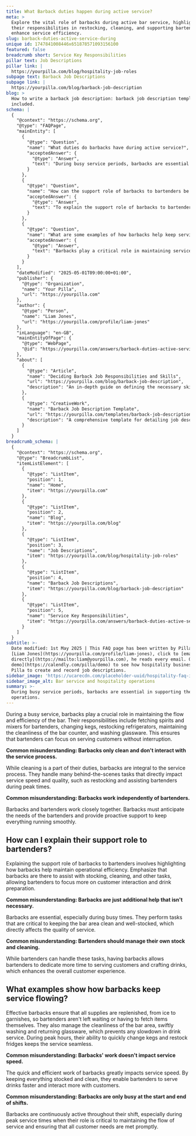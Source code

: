 ```yaml
---
title: What Barback duties happen during active service?
meta: >
  Explore the vital role of barbacks during active bar service, highlighting
  their responsibilities in restocking, cleaning, and supporting bartenders to
  enhance service efficiency.
slug: barback-duties-active-service-during
unique id: 1747841008446x651878571093156100
featured: false
breadcrumb short: Service Key Responsibilities
pillar text: Job Descriptions
pillar link: |
  https://yourpilla.com/blog/hospitality-job-roles
subpage text: Barback Job Descriptions
subpage link: |
  https://yourpilla.com/blog/barback-job-description
blog: >
  How to write a barback job description: barback job description template
  included.
schema: |
  {
    "@context": "https://schema.org",
    "@type": "FAQPage",
    "mainEntity": [
      {
        "@type": "Question",
        "name": "What duties do barbacks have during active service?",
        "acceptedAnswer": {
          "@type": "Answer",
          "text": "During busy service periods, barbacks are essential in supporting the bar's operations. Their duties include fetching spirits and mixers, changing kegs, restocking refrigerators, maintaining the cleanliness of the bar counter, and washing glassware. These activities help bartenders focus on serving customers efficiently."
        }
      },
      {
        "@type": "Question",
        "name": "How can the support role of barbacks to bartenders be explained?",
        "acceptedAnswer": {
          "@type": "Answer",
          "text": "To explain the support role of barbacks to bartenders, highlight that barbacks assist with stocking, cleaning, and other tasks. This support allows bartenders to concentrate more on customer interaction and drink preparation, enhancing customer service and operational efficiency."
        }
      },
      {
        "@type": "Question",
        "name": "What are some examples of how barbacks help keep service flowing?",
        "acceptedAnswer": {
          "@type": "Answer",
          "text": "Barbacks play a critical role in maintaining service flow by ensuring all supplies, such as ice, garnishes, and clean glassware, are readily available. They also handle tasks like fast keg changes and fridge restocking, which prevents any delay in drink service, particularly during peak hours."
        }
      }
    ],
    "dateModified": "2025-05-01T09:00:00+01:00",
    "publisher": {
      "@type": "Organization",
      "name": "Your Pilla",
      "url": "https://yourpilla.com"
    },
    "author": {
      "@type": "Person",
      "name": "Liam Jones",
      "url": "https://yourpilla.com/profile/liam-jones"
    },
    "inLanguage": "en-GB",
    "mainEntityOfPage": {
      "@type": "WebPage",
      "@id": "https://yourpilla.com/answers/barback-duties-active-service-during"
    },
    "about": [
      {
        "@type": "Article",
        "name": "Deciding Barback Job Responsibilities and Skills",
        "url": "https://yourpilla.com/blog/barback-job-description",
        "description": "An in-depth guide on defining the necessary skills and experience needed from a Barback."
      },
      {
        "@type": "CreativeWork",
        "name": "Barback Job Description Template",
        "url": "https://yourpilla.com/templates/barback-job-description",
        "description": "A comprehensive template for detailing job descriptions for barbacks, helping in recruitment and staff training."
      }
    ]
  }
breadcrumb_schema: |
  {
    "@context": "https://schema.org",
    "@type": "BreadcrumbList",
    "itemListElement": [
      {
        "@type": "ListItem",
        "position": 1,
        "name": "Home",
        "item": "https://yourpilla.com"
      },
      {
        "@type": "ListItem",
        "position": 2,
        "name": "Blog",
        "item": "https://yourpilla.com/blog"
      },
      {
        "@type": "ListItem",
        "position": 3,
        "name": "Job Descriptions",
        "item": "https://yourpilla.com/blog/hospitality-job-roles"
      },
      {
        "@type": "ListItem",
        "position": 4,
        "name": "Barback Job Descriptions",
        "item": "https://yourpilla.com/blog/barback-job-description"
      },
      {
        "@type": "ListItem",
        "position": 5,
        "name": "Service Key Responsibilities",
        "item": "https://yourpilla.com/answers/barback-duties-active-service-during"
      }
    ]
  }
subtitle: >-
  Date modified: 1st May 2025 | This FAQ page has been written by Pilla Founder,
  [Liam Jones](https://yourpilla.com/profile/liam-jones), click to [email Liam
  directly](https://mailto:liam@yourpilla.com), he reads every email. Or [book a
  demo](https://calendly.com/pilla/demo) to see how hospitality businesses use
  Pilla to create and record job descriptions.
sidebar_image: 'https://ucarecdn.com/placeholder-uuid/hospitality-faq-image.jpg'
sidebar_image_alt: Bar service and hospitality operations
summary: >-
  During busy service periods, barbacks are essential in supporting the bar's
  operations.
---
```

During a busy service, barbacks play a crucial role in maintaining the flow and efficiency of the bar. Their responsibilities include fetching spirits and mixers for bartenders, changing kegs, restocking refrigerators, maintaining the cleanliness of the bar counter, and washing glassware. This ensures that bartenders can focus on serving customers without interruption.

**Common misunderstanding: Barbacks only clean and don't interact with the service process.**

While cleaning is a part of their duties, barbacks are integral to the service process. They handle many behind-the-scenes tasks that directly impact service speed and quality, such as restocking and assisting bartenders during peak times.

**Common misunderstanding: Barbacks work independently of bartenders.**

Barbacks and bartenders work closely together. Barbacks must anticipate the needs of the bartenders and provide proactive support to keep everything running smoothly.

## How can I explain their support role to bartenders?

Explaining the support role of barbacks to bartenders involves highlighting how barbacks help maintain operational efficiency. Emphasize that barbacks are there to assist with stocking, cleaning, and other tasks, allowing bartenders to focus more on customer interaction and drink preparation.

**Common misunderstanding: Barbacks are just additional help that isn't necessary.**

Barbacks are essential, especially during busy times. They perform tasks that are critical to keeping the bar area clean and well-stocked, which directly affects the quality of service.

**Common misunderstanding: Bartenders should manage their own stock and cleaning.**

While bartenders can handle these tasks, having barbacks allows bartenders to dedicate more time to serving customers and crafting drinks, which enhances the overall customer experience.

## What examples show how barbacks keep service flowing?

Effective barbacks ensure that all supplies are replenished, from ice to garnishes, so bartenders aren't left waiting or having to fetch items themselves. They also manage the cleanliness of the bar area, swiftly washing and returning glassware, which prevents any slowdown in drink service. During peak hours, their ability to quickly change kegs and restock fridges keeps the service seamless.

**Common misunderstanding: Barbacks' work doesn't impact service speed.**

The quick and efficient work of barbacks greatly impacts service speed. By keeping everything stocked and clean, they enable bartenders to serve drinks faster and interact more with customers.

**Common misunderstanding: Barbacks are only busy at the start and end of shifts.**

Barbacks are continuously active throughout their shift, especially during peak service times when their role is critical to maintaining the flow of service and ensuring that all customer needs are met promptly.
